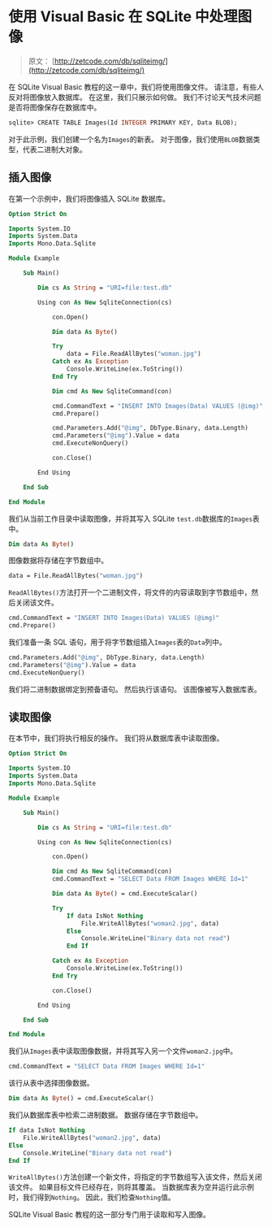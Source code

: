 # 使用 Visual Basic 在 SQLite 中处理图像

> 原文： [http://zetcode.com/db/sqliteimg/](http://zetcode.com/db/sqliteimg/)

在 SQLite Visual Basic 教程的这一章中，我们将使用图像文件。 请注意，有些人反对将图像放入数据库。 在这里，我们只展示如何做。 我们不讨论天气技术问题是否将图像保存在数据库中。

```vb
sqlite> CREATE TABLE Images(Id INTEGER PRIMARY KEY, Data BLOB);

```

对于此示例，我们创建一个名为`Images`的新表。 对于图像，我们使用`BLOB`数据类型，代表二进制大对象。

## 插入图像

在第一个示例中，我们将图像插入 SQLite 数据库。

```vb
Option Strict On

Imports System.IO
Imports System.Data
Imports Mono.Data.Sqlite

Module Example

    Sub Main()

        Dim cs As String = "URI=file:test.db"

        Using con As New SqliteConnection(cs)

            con.Open()

            Dim data As Byte()

            Try
                data = File.ReadAllBytes("woman.jpg")
            Catch ex As Exception
                Console.WriteLine(ex.ToString())
            End Try

            Dim cmd As New SqliteCommand(con)

            cmd.CommandText = "INSERT INTO Images(Data) VALUES (@img)"
            cmd.Prepare()

            cmd.Parameters.Add("@img", DbType.Binary, data.Length)
            cmd.Parameters("@img").Value = data
            cmd.ExecuteNonQuery()

            con.Close()

        End Using

    End Sub

End Module

```

我们从当前工作目录中读取图像，并将其写入 SQLite `test.db`数据库的`Images`表中。

```vb
Dim data As Byte()

```

图像数据将存储在字节数组中。

```vb
data = File.ReadAllBytes("woman.jpg")

```

`ReadAllBytes()`方法打开一个二进制文件，将文件的内容读取到字节数组中，然后关闭该文件。

```vb
cmd.CommandText = "INSERT INTO Images(Data) VALUES (@img)"
cmd.Prepare()

```

我们准备一条 SQL 语句，用于将字节数组插入`Images`表的`Data`列中。

```vb
cmd.Parameters.Add("@img", DbType.Binary, data.Length)
cmd.Parameters("@img").Value = data
cmd.ExecuteNonQuery()

```

我们将二进制数据绑定到预备语句。 然后执行该语句。 该图像被写入数据库表。

## 读取图像

在本节中，我们将执行相反的操作。 我们将从数据库表中读取图像。

```vb
Option Strict On

Imports System.IO
Imports System.Data
Imports Mono.Data.Sqlite

Module Example

    Sub Main()

        Dim cs As String = "URI=file:test.db"

        Using con As New SqliteConnection(cs)

            con.Open()

            Dim cmd As New SqliteCommand(con)
            cmd.CommandText = "SELECT Data FROM Images WHERE Id=1"

            Dim data As Byte() = cmd.ExecuteScalar()

            Try                           
                If data IsNot Nothing
                    File.WriteAllBytes("woman2.jpg", data)
                Else 
                    Console.WriteLine("Binary data not read")
                End If

            Catch ex As Exception            
                Console.WriteLine(ex.ToString())
            End Try    

            con.Close()

        End Using

    End Sub

End Module

```

我们从`Images`表中读取图像数据，并将其写入另一个文件`woman2.jpg`中。

```vb
cmd.CommandText = "SELECT Data FROM Images WHERE Id=1"

```

该行从表中选择图像数据。

```vb
Dim data As Byte() = cmd.ExecuteScalar()

```

我们从数据库表中检索二进制数据。 数据存储在字节数组中。

```vb
If data IsNot Nothing
    File.WriteAllBytes("woman2.jpg", data)
Else 
    Console.WriteLine("Binary data not read")
End If

```

`WriteAllBytes()`方法创建一个新文件，将指定的字节数组写入该文件，然后关闭该文件。 如果目标文件已经存在，则将其覆盖。 当数据库表为空并运行此示例时，我们得到`Nothing`。 因此，我们检查`Nothing`值。

SQLite Visual Basic 教程的这一部分专门用于读取和写入图像。